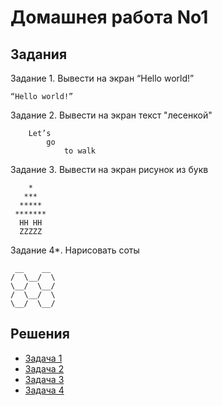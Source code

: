 # Домашнея работа No1

## Задания

Задание 1. Вывести на экран “Hello world!”

```
“Hello world!”
```

Задание 2. Вывести на экран текст "лесенкой"

```
    Let’s
        go
            to walk
```

Задание 3. Вывести на экран рисунок из букв

```
    *
   ***
  *****
 *******
  HH HH
  ZZZZZ
```

Задание 4*. Нарисовать соты

```
 __    __
/  \__/  \
\__/  \__/
/  \__/  \
\__/  \__/
```

## Решения

- [Задача 1](https://github.com/allseenn/c/blob/master/01.Tasks/task01.c)
- [Задача 2](https://github.com/allseenn/c/blob/master/01.Tasks/task02.c)
- [Задача 3](https://github.com/allseenn/c/blob/master/01.Tasks/task03.c)
- [Задача 4](https://github.com/allseenn/c/blob/master/01.Tasks/task04.c)